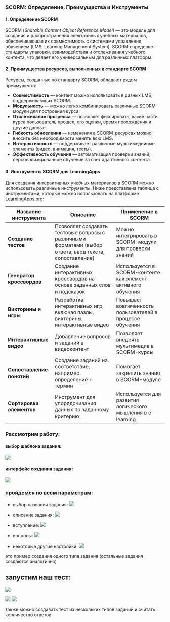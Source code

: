 ### **SCORM: Определение, Преимущества и Инструменты**

#### **1. Определение SCORM**

SCORM (_Sharable Content Object Reference Model_) — это модель для создания и распространения электронных учебных материалов, обеспечивающая их совместимость с системами управления обучением (LMS, Learning Management System). SCORM определяет стандарты упаковки, взаимодействия и отслеживания учебного контента, что делает его универсальным для различных платформ.

#### **2. Преимущества ресурсов, выполненных в стандарте SCORM**

Ресурсы, созданные по стандарту SCORM, обладают рядом преимуществ:

- **Совместимость** — контент можно использовать в разных LMS, поддерживающих SCORM.
- **Модульность** — можно легко комбинировать различные SCORM-модули для построения курса.
- **Отслеживание прогресса** — позволяет фиксировать, какие части курса пользователь прошел, его оценки, время прохождения и другие данные.
- **Гибкость обновления** — изменения в SCORM-ресурсах можно вносить без необходимости менять всю LMS.
- **Интерактивность** — поддерживает различные мультимедийные элементы (видео, анимация, тесты).
- **Эффективность обучения** — автоматизация проверки знаний, персонализированное обучение за счет адаптивного контента.

#### **3. Инструменты SCORM для LearningApps**

Для создания интерактивных учебных материалов в SCORM можно использовать различные инструменты. Ниже представлена таблица с инструментами, которые можно использовать на платформе [LearningApps.org](https://learningapps.org/):

| **Название инструмента**  | **Описание**                                                                                           | **Применение в SCORM**                                       |
| ------------------------- | ------------------------------------------------------------------------------------------------------ | ------------------------------------------------------------ |
| **Создание тестов**       | Позволяет создавать тестовые вопросы с различными форматами (выбор ответа, ввод текста, сопоставление) | Можно интегрировать в SCORM-модули для проверки знаний       |
| **Генератор кроссвордов** | Создание интерактивных кроссвордов на основе заданных слов и подсказок                                 | Используется в SCORM-контенте как элемент активного обучения |
| **Викторины и игры**      | Разработка интерактивных игр, включая пазлы, викторины, интерактивные видео                            | Повышает вовлеченность пользователей в процессе обучения     |
| **Интерактивные видео**   | Добавление вопросов и заданий в видеоконтент                                                           | Позволяет внедрять мультимедиа в SCORM-курсы                 |
| **Сопоставление понятий** | Создание заданий на соответствие, например, определение + термин                                       | Помогает закрепить знания в SCORM-модуле                     |
| **Сортировка элементов**  | Инструмент для упорядочивания данных по заданному критерию                                             | Используется для развития логического мышления в e-learning  |

### **Рассмотрим работу**:
#### выбор шаблона задания:
![](images/imagereadme.png)

#### интерфейс создания задания:
![](images/imagereadme-1.png)

### пройдемся по всем параметрам:
- выбор названия задания:
  ![](images/imagereadme-4.png)

-  описание задания:
![](images/imagereadme-5.png)
- вступление:
![](images/imagereadme-6.png)
- вопросы:
![](images/imagereadme-7.png)

- некоторые другие настройки:
![](images/imagereadme-8.png)

это пример создания одного типа задания (остальные задания создаются аналогично)

## запустим наш тест:
![](images/imagereadme-9.png)

![](images/imagereadme-10.png)
![](images/imagereadme-11.png)


также можно создавать тест из нескольких типов заданий и считать колличество ответов
